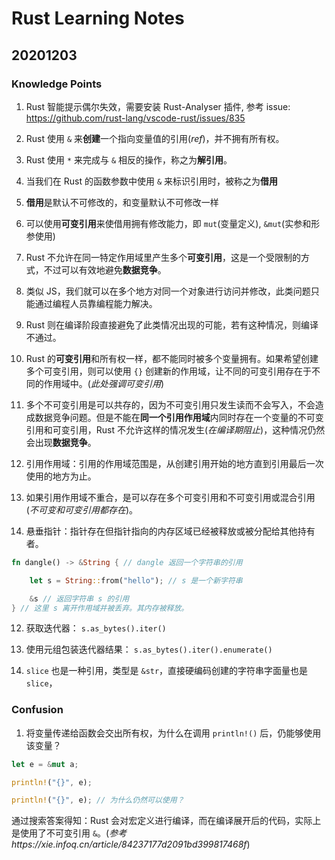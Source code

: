 # Rust Learning Notes


## 20201203

### Knowledge Points

1. Rust 智能提示偶尔失效，需要安装 Rust-Analyser 插件, 参考 issue: https://github.com/rust-lang/vscode-rust/issues/835

2. Rust 使用 `&` 来**创建**一个指向变量值的引用(*ref*)，并不拥有所有权。

3. Rust 使用 `*` 来完成与 `&` 相反的操作，称之为**解引用**。

4. 当我们在 Rust 的函数参数中使用 `&` 来标识引用时，被称之为**借用**

5. **借用**是默认不可修改的，和变量默认不可修改一样

6. 可以使用**可变引用**来使借用拥有修改能力，即 `mut`(变量定义), `&mut`(实参和形参使用)

7. Rust 不允许在同一特定作用域里产生多个**可变引用**，这是一个受限制的方式，不过可以有效地避免**数据竞争**。
  1. 类似 JS，我们就可以在多个地方对同一个对象进行访问并修改，此类问题只能通过编程人员靠编程能力解决。
  2. Rust 则在编译阶段直接避免了此类情况出现的可能，若有这种情况，则编译不通过。
  3. Rust 的**可变引用**和所有权一样，都不能同时被多个变量拥有。如果希望创建多个可变引用，则可以使用 `{}` 创建新的作用域，让不同的可变引用存在于不同的作用域中。(*此处强调可变引用*)

8. 多个不可变引用是可以共存的，因为不可变引用只发生读而不会写入，不会造成数据竞争问题。但是不能在**同一个引用作用域**内同时存在一个变量的不可变引用和可变引用，Rust 不允许这样的情况发生(*在编译期阻止*)，这种情况仍然会出现**数据竞争**。

9. 引用作用域：引用的作用域范围是，从创建引用开始的地方直到引用最后一次使用的地方为止。

10. 如果引用作用域不重合，是可以存在多个可变引用和不可变引用或混合引用(*不可变和可变引用都存在*)。

11. 悬垂指针：指针存在但指针指向的内存区域已经被释放或被分配给其他持有者。

```rust
fn dangle() -> &String { // dangle 返回一个字符串的引用

    let s = String::from("hello"); // s 是一个新字符串

    &s // 返回字符串 s 的引用
} // 这里 s 离开作用域并被丢弃。其内存被释放。
```

12. 获取迭代器： `s.as_bytes().iter()`

13. 使用元组包装迭代器结果： `s.as_bytes().iter().enumerate()`

14. `slice` 也是一种引用，类型是 `&str`，直接硬编码创建的字符串字面量也是 `slice`，


### Confusion


1. 将变量传递给函数会交出所有权，为什么在调用 `println!()` 后，仍能够使用该变量？

```rust
let e = &mut a;

println!("{}", e);

println!("{}", e); // 为什么仍然可以使用？
```

通过搜索答案得知：Rust 会对宏定义进行编译，而在编译展开后的代码，实际上是使用了不可变引用 `&`。(*参考https://xie.infoq.cn/article/84237177d2091bd399817468f*)